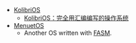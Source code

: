 - [KolibriOS](http://kolibrios.org/en/)
  - [KolibriOS：完全用汇编编写的操作系统](https://zhuanlan.zhihu.com/p/22387745)
- [MenuetOS](http://menuetos.net/)
  - Another OS written with [FASM](https://en.wikipedia.org/wiki/FASM).

